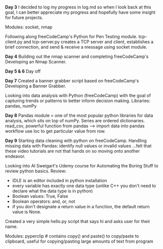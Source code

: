 **Day 3**
I decided to log my progress in log.md so when I look back at this goal, I can better appreciate my progress and hopefully have some insight for future projects.

Modules: socket, nmap

Following along freeCodeCamp's Python for Pen Testing module.
tcp-client.py and tcp-server.py creates a TCP server and client, establishes a brief connection, and send & receive a message using socket module.


**Day 4**
Building out the nmap scanner and completing freeCodeCamp's Developing an Nmap Scanner.

**Day 5 & 6**
Day off

**Day 7**
Created a banner grabber script based on freeCodeCamp's Developing a Banner Grabber.

Looking into data analysis with Python (freeCodeCamp) with the goal of capturing trends or patterns to better inform decision making.
Libraries: pandas, numPy

**Day 8**
Pandas module = one of the most popular python libraries for data analysis, which sits on top of numPy.
Series are ordered dictionaries.
read_csv, powerful function from pandas --> import data into pandas workflow
use loc to get particular value from row.

**Day 9**
Starting data cleaning with python on freeCodeCamp.
Handling missing data with Pandas: identify null values or invalid values
...felt that these video tutorials are not that hands on so moving onto another endeavor.

Looking into Al Sweigart's Udemy course for Automating the Boring Stuff to review python basics.
Review:
- IDLE is an editor included in python installation
- every variable has exactly one data type (unlike C++ you don't need to declare what the data type is in python)
- Boolean values: True, False
- Boolean operators: and, or, not
- if you don't designate a return value in a function, the default return value is None.

Created a very simple hello.py script that says hi and asks user for their name.

Modules:
pyperclip # contains copy() and paste() to copy/paste to clipboard, useful for copying/pasting large amounts of text from program
